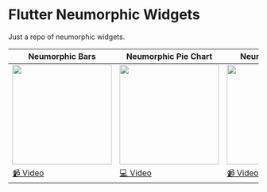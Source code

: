 # Flutter Neumorphic Widgets

Just a repo of neumorphic widgets.

Neumorphic Bars | Neumorphic Pie Chart | Neumorphic Timer
--- | --- | --- |
<img src="https://user-images.githubusercontent.com/31005114/73529840-57d7f800-4452-11ea-99cc-ef7728f06326.png" width="200"/> | <img src="https://user-images.githubusercontent.com/31005114/73702800-e1284c80-4728-11ea-9f39-dd9056535dde.png" width="200"/> | <img src="https://user-images.githubusercontent.com/31005114/74322628-2f8bba00-4dbf-11ea-981e-7afc331802b2.png" width="200"/> |
[📹 Video](https://youtu.be/0um8Pxs73xI) | [💻 Video](https://youtu.be/uGS-qVUCByQ) | [📹 Video](https://youtu.be/L6g4eRlAsh0) |




